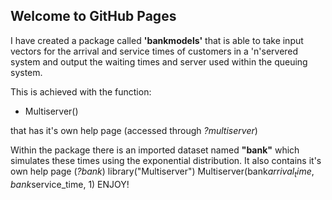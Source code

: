 ## Welcome to GitHub Pages

I have created a package called **'bankmodels'** that is able to take input vectors for the arrival and service times of customers 
in a 'n'servered system and output the waiting times and server used within the queuing system. 

This is achieved with the function:
- Multiserver()

that has it's own help page (accessed through *?multiserver*)

Within the package there is an imported dataset named **"bank"** which simulates these times using the exponential distribution. It
also contains it's own help page (*?bank*)
library("Multiserver")
Multiserver(bank$arrival_time, bank$service_time, 1)
ENJOY!
